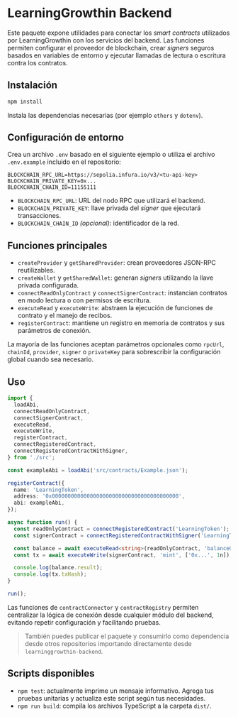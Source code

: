 # LearningGrowthin Backend

Este paquete expone utilidades para conectar los *smart contracts* utilizados por LearningGrowthin con los servicios del backend. Las funciones permiten configurar el proveedor de blockchain, crear *signers* seguros basados en variables de entorno y ejecutar llamadas de lectura o escritura contra los contratos.

## Instalación

```bash
npm install
```

Instala las dependencias necesarias (por ejemplo `ethers` y `dotenv`).

## Configuración de entorno

Crea un archivo `.env` basado en el siguiente ejemplo o utiliza el archivo `.env.example` incluido en el repositorio:

```dotenv
BLOCKCHAIN_RPC_URL=https://sepolia.infura.io/v3/<tu-api-key>
BLOCKCHAIN_PRIVATE_KEY=0x...
BLOCKCHAIN_CHAIN_ID=11155111
```

- `BLOCKCHAIN_RPC_URL`: URL del nodo RPC que utilizará el backend.
- `BLOCKCHAIN_PRIVATE_KEY`: llave privada del *signer* que ejecutará transacciones.
- `BLOCKCHAIN_CHAIN_ID` *(opcional)*: identificador de la red.

## Funciones principales

- `createProvider` y `getSharedProvider`: crean proveedores JSON-RPC reutilizables.
- `createWallet` y `getSharedWallet`: generan *signers* utilizando la llave privada configurada.
- `connectReadOnlyContract` y `connectSignerContract`: instancian contratos en modo lectura o con permisos de escritura.
- `executeRead` y `executeWrite`: abstraen la ejecución de funciones de contrato y el manejo de recibos.
- `registerContract`: mantiene un registro en memoria de contratos y sus parámetros de conexión.

La mayoría de las funciones aceptan parámetros opcionales como `rpcUrl`, `chainId`, `provider`, `signer` o `privateKey` para sobrescribir la configuración global cuando sea necesario.

## Uso

```ts
import {
  loadAbi,
  connectReadOnlyContract,
  connectSignerContract,
  executeRead,
  executeWrite,
  registerContract,
  connectRegisteredContract,
  connectRegisteredContractWithSigner,
} from './src';

const exampleAbi = loadAbi('src/contracts/Example.json');

registerContract({
  name: 'LearningToken',
  address: '0x0000000000000000000000000000000000000000',
  abi: exampleAbi,
});

async function run() {
  const readOnlyContract = connectRegisteredContract('LearningToken');
  const signerContract = connectRegisteredContractWithSigner('LearningToken');

  const balance = await executeRead<string>(readOnlyContract, 'balanceOf', ['0x...']);
  const tx = await executeWrite(signerContract, 'mint', ['0x...', 1n]);

  console.log(balance.result);
  console.log(tx.txHash);
}

run();
```

Las funciones de `contractConnector` y `contractRegistry` permiten centralizar la lógica de conexión desde cualquier módulo del backend, evitando repetir configuración y facilitando pruebas.

> También puedes publicar el paquete y consumirlo como dependencia desde otros repositorios importando directamente desde `learninggrowthin-backend`.

## Scripts disponibles

- `npm test`: actualmente imprime un mensaje informativo. Agrega tus pruebas unitarias y actualiza este script según tus necesidades.
- `npm run build`: compila los archivos TypeScript a la carpeta `dist/`.

